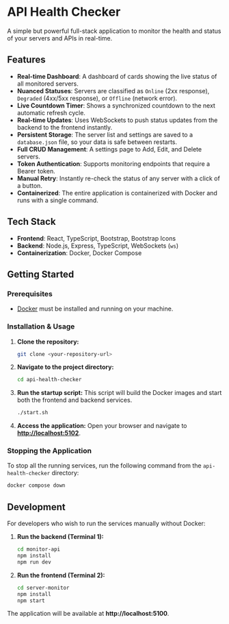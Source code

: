 
# API Health Checker

A simple but powerful full-stack application to monitor the health and status of your servers and APIs in real-time.

## Features

- **Real-time Dashboard**: A dashboard of cards showing the live status of all monitored servers.
- **Nuanced Statuses**: Servers are classified as `Online` (2xx response), `Degraded` (4xx/5xx response), or `Offline` (network error).
- **Live Countdown Timer**: Shows a synchronized countdown to the next automatic refresh cycle.
- **Real-time Updates**: Uses WebSockets to push status updates from the backend to the frontend instantly.
- **Persistent Storage**: The server list and settings are saved to a `database.json` file, so your data is safe between restarts.
- **Full CRUD Management**: A settings page to Add, Edit, and Delete servers.
- **Token Authentication**: Supports monitoring endpoints that require a Bearer token.
- **Manual Retry**: Instantly re-check the status of any server with a click of a button.
- **Containerized**: The entire application is containerized with Docker and runs with a single command.

## Tech Stack

- **Frontend**: React, TypeScript, Bootstrap, Bootstrap Icons
- **Backend**: Node.js, Express, TypeScript, WebSockets (`ws`)
- **Containerization**: Docker, Docker Compose

## Getting Started

### Prerequisites

- [Docker](https://www.docker.com/get-started) must be installed and running on your machine.

### Installation & Usage

1. **Clone the repository:**
   ```bash
   git clone <your-repository-url>
   ```

2. **Navigate to the project directory:**
   ```bash
   cd api-health-checker
   ```

3. **Run the startup script:**
   This script will build the Docker images and start both the frontend and backend services.
   ```bash
   ./start.sh
   ```

4. **Access the application:**
   Open your browser and navigate to **[http://localhost:5102](http://localhost:5102)**.

### Stopping the Application

To stop all the running services, run the following command from the `api-health-checker` directory:

```bash
docker compose down
```

## Development

For developers who wish to run the services manually without Docker:

1. **Run the backend (Terminal 1):**
   ```bash
   cd monitor-api
   npm install
   npm run dev
   ```

2. **Run the frontend (Terminal 2):**
   ```bash
   cd server-monitor
   npm install
   npm start
   ```

The application will be available at **http://localhost:5100**.
